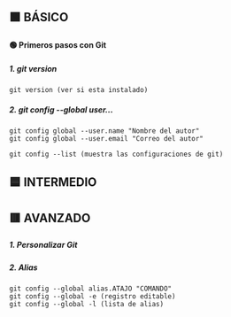 ## :green_square: BÁSICO
#### :green_circle: Primeros pasos con Git
##### 1. git version
~~~
git version (ver si esta instalado)
~~~

##### 2. git config --global user...
~~~
git config global --user.name "Nombre del autor"
git config global --user.email "Correo del autor"
~~~
~~~
git config --list (muestra las configuraciones de git)
~~~

## :blue_square: INTERMEDIO


## :red_square: AVANZADO
##### 1. Personalizar Git
##### 2. Alias
~~~
git config --global alias.ATAJO "COMANDO"
git config --global -e (registro editable)
git config --global -l (lista de alias)
~~~